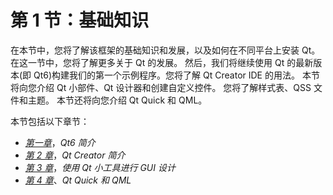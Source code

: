 # 第 1 节：基础知识

在本节中，您将了解该框架的基础知识和发展，以及如何在不同平台上安装 Qt。 在这一节中，您将了解更多关于 Qt 的发展。 然后，我们将继续使用 Qt 的最新版本(即 Qt6)构建我们的第一个示例程序。您将了解 Qt Creator IDE 的用法。 本节将向您介绍 Qt 小部件、Qt 设计器和创建自定义控件。 您将了解样式表、QSS 文件和主题。 本节还将向您介绍 Qt Quick 和 QML。

本节包括以下章节：

*   [*第一章*](01.html#_idTextAnchor014)，*Qt6 简介*
*   [*第 2 章*](02.html#_idTextAnchor032)，*Qt Creator 简介*
*   [*第 3 章*](03.html#_idTextAnchor052)，*使用 Qt 小工具进行 GUI 设计*
*   [*第 4 章*](04.html#_idTextAnchor072)、*Qt Quick 和 QML*